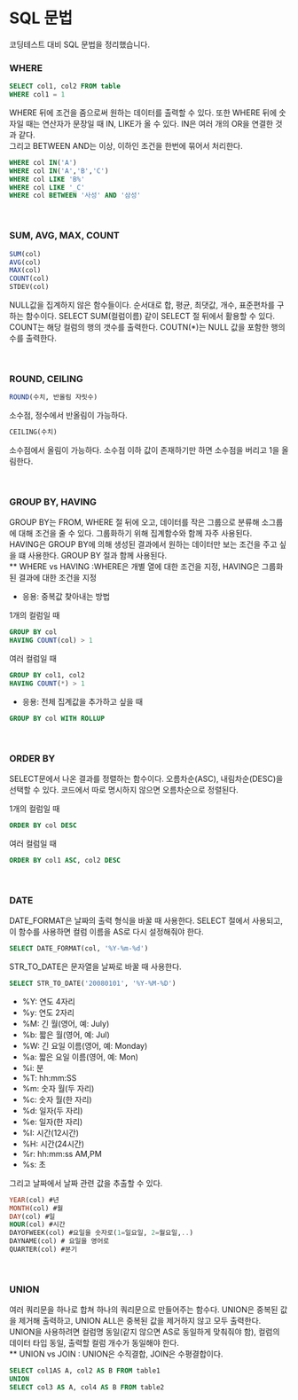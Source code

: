 # SQL 문법
코딩테스트 대비 SQL 문법을 정리했습니다. 

### WHERE
```SQL
SELECT col1, col2 FROM table
WHERE col1 = 1
```
WHERE 뒤에 조건을 줌으로써 원하는 데이터를 출력할 수 있다. 또한 WHERE 뒤에 숫자일 때는 연산자가 문장일 때 IN, LIKE가 올 수 있다. IN은 여러 개의 OR을 연결한 것과 같다.   
그리고 BETWEEN AND는 이상, 이하인 조건을 한번에 묶어서 처리한다.
```SQL
WHERE col IN('A')
WHERE col IN('A','B','C')
WHERE col LIKE 'B%'
WHERE col LIKE '_C'
WHERE col BETWEEN '사성' AND '삼성'
```

<br/>

### SUM, AVG, MAX, COUNT
```SQL
SUM(col)  
AVG(col)  
MAX(col)  
COUNT(col)  
STDEV(col)
```
NULL값을 집계하지 않은 함수들이다. 순서대로 합, 평균, 최댓값, 개수, 표준편차를 구하는 함수이다.  SELECT SUM(컬럼이름) 같이 SELECT 절 뒤에서 활용할 수 있다.  
COUNT는 해당 컬럼의 행의 갯수를 출력한다. COUTN(*)는 NULL 값을 포함한 행의 수를 출력한다. 

<br/>

### ROUND, CEILING
```SQL
ROUND(수치, 반올림 자릿수)  
```
소수점, 정수에서 반올림이 가능하다.  
```SQL
CEILING(수치)  
```
소수점에서 올림이 가능하다. 소수점 이하 값이 존재하기만 하면 소수점을 버리고 1을 올림한다.

<br/>

### GROUP BY, HAVING
GROUP BY는 FROM, WHERE 절 뒤에 오고, 데이터를 작은 그룹으로 분류해 소그룹에 대해 조건을 줄 수 있다. 그룹화하기 위해 집계함수와 함께 자주 사용된다.  
HAVING은 GROUP BY에 의해 생성된 결과에서 원하는 데이터만 보는 조건을 주고 싶을 떄 사용한다. GROUP BY 절과 함께 사용된다.  
&#42;&#42; WHERE vs HAVING :WHERE은 개별 열에 대한 조건을 지정, HAVING은 그룹화된 결과에 대한 조건을 지정


* 응용: 중복값 찾아내는 방법  

1개의 컬럼일 때 
```SQL
GROUP BY col  
HAVING COUNT(col) > 1
```   
여러 컬럼일 때  
```SQL
GROUP BY col1, col2  
HAVING COUNT(*) > 1 
``` 
 * 응용: 전체 집계값을 추가하고 싶을 때 
```SQL
GROUP BY col WITH ROLLUP
```

<br/>

### ORDER BY
SELECT문에서 나온 결과를 정렬하는 함수이다. 오름차순(ASC), 내림차순(DESC)을 선택할 수 있다. 코드에서 따로 명시하지 않으면 오름차순으로 정렬된다.   

1개의 컬럼일 때  
```SQL
ORDER BY col DESC   
```
여러 컬럼일 때  
```SQL
ORDER BY col1 ASC, col2 DESC   
```

<br/>

### DATE
DATE_FORMAT은 날짜의 출력 형식을 바꿀 때 사용한다. SELECT 절에서 사용되고, 이 함수를 사용하면 컬럼 이름을 AS로 다시 설정해줘야 한다. 
```sql
SELECT DATE_FORMAT(col, '%Y-%m-%d')
```
STR_TO_DATE은 문자열을 날짜로 바꿀 때 사용한다. 
```sql
SELECT STR_TO_DATE('20080101', '%Y-%M-%D')
```
* %Y: 연도 4자리  
* %y: 연도 2자리  
* %M: 긴 월(영어, 예: July)  
* %b: 짧은 월(영어, 예: Jul)  
* %W: 긴 요일 이름(영어, 예: Monday)  
* %a: 짧은 요일 이름(영어, 예: Mon)  
* %i: 분  
* %T: hh:mm:SS  
* %m: 숫자 월(두 자리)  
* %c: 숫자 월(한 자리)  
* %d: 일자(두 자리)  
* %e: 일자(한 자리)  
* %I: 시간(12시간)  
* %H: 시간(24시간)  
* %r: hh:mm:ss AM,PM  
* %s: 초  

그리고 날짜에서 날짜 관련 값을 추출할 수 있다. 
```SQL
YEAR(col) #년
MONTH(col) #월
DAY(col) #일
HOUR(col) #시간
DAYOFWEEK(col) #요일을 숫자로(1=일요일, 2=월요일,..)
DAYNAME(col) # 요일을 영어로
QUARTER(col) #분기
```

<br/>

### UNION
여러 쿼리문을 하나로 합쳐 하나의 쿼리문으로 만들어주는 함수다. UNION은 중복된 값을 제거해 출력하고, UNION ALL은 중복된 값을 제거하지 않고 모두 출력한다.   
UNION을 사용하려면 컬럼명 동일(같지 않으면 AS로 동일하게 맞춰줘야 함), 컬럼의 데이터 타입 동일, 출력할 컬럼 개수가 동일해야 한다.   
** UNION vs JOIN : UNION은 수직결합, JOIN은 수평결합이다.

```SQL
SELECT col1AS A, col2 AS B FROM table1  
UNION
SELECT col3 AS A, col4 AS B FROM table2
```
<br/>


